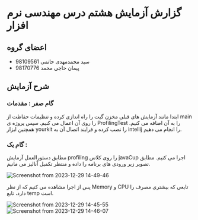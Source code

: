 # گزارش آزمایش هشتم درس مهندسی نرم افزار

## اعضای گروه

+ سید محمدمهدی حاتمی 98109561
+ پیمان حاجی محمد 98170776

## شرح آزمایش 

### گام صفر : مقدمات 

ابتدا مانند آزمایش های قبلی مخزن گیت را راه اندازی کرده و تنظیمات حفاظت از main را روی آن اعمال می کنیم. سپس پروژه ی ProfilingTest را به آن اضافه می کنیم. همچنین ابزار yourkit را نصب کرده و فرایند اتصال آن به intellij را انجام می دهیم. 

### گام یک :‌ 
مطابق دستورالعمل آزمایش profiling را روی کلاس javaCup اجرا می کنیم. مطابق تصویر زیر ورودی های برنامه را داده و منتظر تکمیل آنالیز می مانیم. 

![Screenshot from 2023-12-29 14-49-46](https://github.com/smmhatami/SE-Lab8/assets/62210297/1c4a4a3b-ee03-47d8-9822-6cd85a9f7f15)

پس از اجرا مشاهده می کنیم که از نظر Memory و CPU تابعی که بیشتری مصرف را دارد، تابع temp است. 

![Screenshot from 2023-12-29 14-45-55](https://github.com/smmhatami/SE-Lab8/assets/62210297/bf9771bb-594d-4942-a94b-0488d9c1ce54)
![Screenshot from 2023-12-29 14-46-07](https://github.com/smmhatami/SE-Lab8/assets/62210297/d3f033e6-9e95-4958-9209-58beb35319f5)

